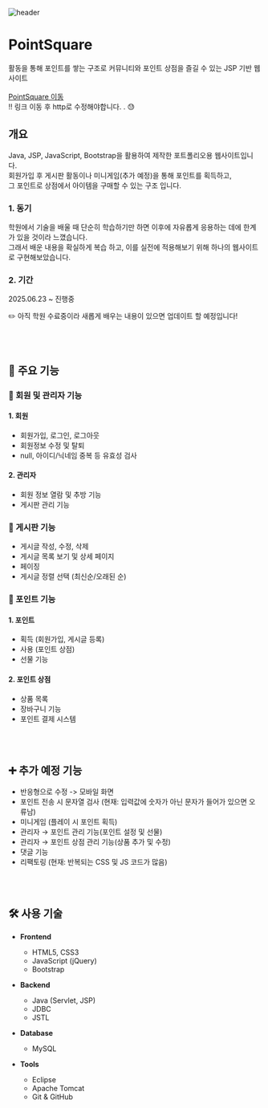 ![header](https://capsule-render.vercel.app/api?type=waving&color=timeAuto&height=200&section=header&text=PointSquare&fontSize=50&fontAlign=20&animation=fadeIn)
# PointSquare
활동을 통해 포인트를 쌓는 구조로 커뮤니티와 포인트 상점을 즐길 수 있는 JSP 기반 웹사이트<br><br>
<a href="http://bli583.cafe24.com" target="_blank">PointSquare 이동</a><br>
!! 링크 이동 후 http로 수정해야합니다. . 😓


## 개요
Java, JSP, JavaScript, Bootstrap을 활용하여 제작한 포트폴리오용 웹사이트입니다.<br>
회원가입 후 게시판 활동이나 미니게임(추가 예정)을 통해 포인트를 획득하고,<br>
그 포인트로 상점에서 아이템을 구매할 수 있는 구조 입니다.<br>

### 1. 동기
학원에서 기술을 배울 때 단순히 학습하기만 하면 이후에 자유롭게 응용하는 데에 한계가 있을 것이라 느꼈습니다.<br>
그래서 배운 내용을 확실하게 복습 하고, 이를 실전에 적용해보기 위해 하나의 웹사이트로 구현해보았습니다.

### 2. 기간
2025.06.23 ~ 진행중

✏️ 아직 학원 수료중이라 새롭게 배우는 내용이 있으면 업데이트 할 예정입니다!

<br>
<br>

## 📁 주요 기능

### 👤 회원 및 관리자 기능
#### 1. 회원
- 회원가입, 로그인, 로그아웃
- 회원정보 수정 및 탈퇴
- null, 아이디/닉네임 중복 등 유효성 검사
#### 2. 관리자
- 회원 정보 열람 및 추방 기능
- 게시판 관리 기능

### 📝 게시판 기능
- 게시글 작성, 수정, 삭제
- 게시글 목록 보기 및 상세 페이지
- 페이징
- 게시글 정렬 선택 (최신순/오래된 순)

### 🛒 포인트 기능
#### 1. 포인트
- 획득 (회원가입, 게시글 등록)
- 사용 (포인트 상점)
- 선물 기능
#### 2. 포인트 상점
- 상품 목록
- 장바구니 기능
- 포인트 결제 시스템

<br>
<br>

## ➕ 추가 예정 기능
- 반응형으로 수정 -> 모바일 화면
- 포인트 전송 시 문자열 검사
(현재: 입력값에 숫자가 아닌 문자가 들어가 있으면 오류남)
- 미니게임 (플레이 시 포인트 획득)
- 관리자 → 포인트 관리 기능(포인트 설정 및 선물)
- 관리자 → 포인트 상점 관리 기능(상품 추가 및 수정)
- 댓글 기능
- 리팩토링 (현재: 반복되는 CSS 및 JS 코드가 많음)

<br>
<br>

## 🛠 사용 기술

- **Frontend**
  - HTML5, CSS3
  - JavaScript (jQuery)
  - Bootstrap

- **Backend**
  - Java (Servlet, JSP)
  - JDBC
  - JSTL

- **Database**
  - MySQL

- **Tools**
  - Eclipse
  - Apache Tomcat
  - Git & GitHub



